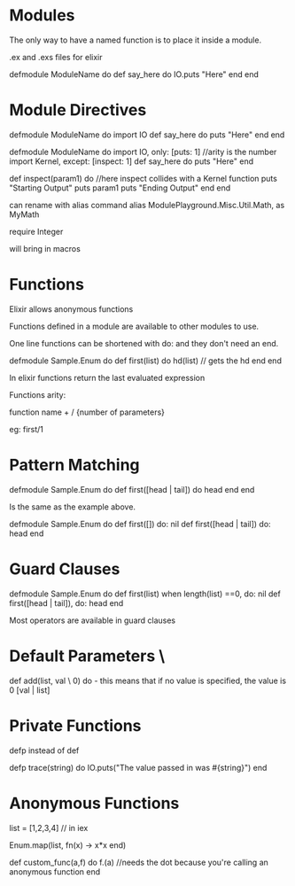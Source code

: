 # Modules

The only way to have a named function is to place it inside a module.

.ex and .exs files for elixir

defmodule ModuleName do
  def say_here do
    IO.puts "Here"
  end
end

# Module Directives

defmodule ModuleName do
import IO
  def say_here do
    puts "Here"
  end
end

defmodule ModuleName do
import IO, only: [puts: 1] //arity is the number
import Kernel, except: [inspect: 1]
  def say_here do
    puts "Here"
  end

  def inspect(param1) do     //here inspect collides with a Kernel function
    puts "Starting Output"
    puts param1
    puts "Ending Output"
  end
end


can rename with alias command
alias ModulePlayground.Misc.Util.Math, as MyMath

require Integer

will bring in macros

# Functions

Elixir allows anonymous functions

Functions defined in a module are available to other modules to use.

One line functions can be shortened with do: and they don't need an end.

defmodule Sample.Enum do
  def first(list) do
    hd(list) // gets the hd
  end
end

In elixir functions return the last evaluated expression

Functions arity:

function name + / {number of parameters}

eg: first/1

# Pattern Matching

defmodule Sample.Enum do
  def first([head | tail]) do
    head
  end
end

Is the same as the example above.

defmodule Sample.Enum do
  def first([]) do: nil
  def first([head | tail]) do: head
end

# Guard Clauses

defmodule Sample.Enum do
  def first(list) when length(list) ==0, do: nil
  def first([head | tail]), do: head
end

Most operators are available in guard clauses

# Default Parameters \\

def add(list, val \\ 0) do - this means that if no value is specified, the value is 0
[val | list]  

# Private Functions

defp instead of def

defp trace(string) do
  IO.puts("The value passed in was #{string}")
end

# Anonymous Functions

list = [1,2,3,4] // in iex

Enum.map(list, fn(x) -> x*x end)

def custom_func(a,f) do
  f.(a)   //needs the dot because you're calling an anonymous function
end
